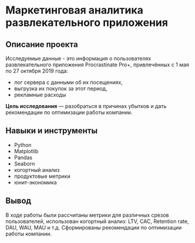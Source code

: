 # Маркетинговая аналитика развлекательного приложения

## Описание проекта

Исследуемые данные - это информация о пользователях развлекательного приложения Procrastinate Pro+, привлечённых с 1 мая по 27 октября 2019 года:
- лог сервера с данными об их посещениях,
- выгрузка их покупок за этот период,
- рекламные расходы

**Цель исследования** — разобраться в причинах убытков и дать рекомендации по оптимизации работы компании.

## Навыки и инструменты

- Python
- Matplotlib
- Pandas
- Seaborn
- когортный анализ
- продуктовые метрики
- юнит-экономика

## Вывод

В ходе работы были рассчитаны метрики для различных срезов пользователей, использован когортный анализ: LTV, CAC, Retention rate, DAU, WAU, MAU и т.д. Сформированы рекомендации по оптимизации работы компании.

